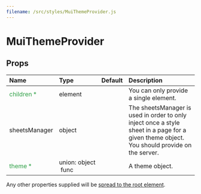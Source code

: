 ```yaml
---
filename: /src/styles/MuiThemeProvider.js
---
```


<!--- This documentation is automatically generated, do not try to edit it. -->

# MuiThemeProvider



## Props

| Name | Type | Default | Description |
|:-----|:-----|:--------|:------------|
| <span style="color: #31a148">children *</span> | element |  | You can only provide a single element. |
| sheetsManager | object |  | The sheetsManager is used in order to only inject once a style sheet in a page for a given theme object. You should provide on the server. |
| <span style="color: #31a148">theme *</span> | union:&nbsp;object<br>&nbsp;func<br> |  | A theme object. |

Any other properties supplied will be [spread to the root element](/customization/api#spread).

